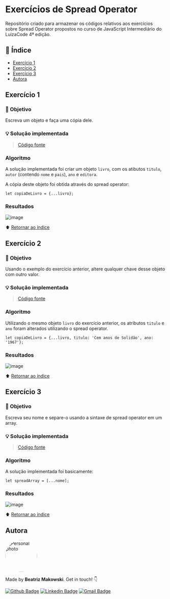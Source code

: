 # Exercícios de Spread Operator

Repositório criado para armazenar os códigos relativos aos exercícios sobre Spread Operator propostos no curso de JavaScript Intermediário do LuizaCode 4ª edição.

## :open_book: Índice
* [Exercício 1](#exercício-1)
* [Exercício 2](#exercício-2)
* [Exercício 3](#exercício-3)
* [Autora](#autora)

## Exercício 1

### :dart: Objetivo
Escreva um objeto e faça uma cópia dele.

### :bulb: Solução implementada

> [Código fonte](https://github.com/beatrizmakowski/Luiza-Code-4ed/blob/main/javascript-intermediario/spread-operator/exercicio1.js)

### Algoritmo

A solução implementada foi criar um objeto ``livro``, com os atibutos ``titulo``, ``autor`` (contendo ``nome`` e ``pais``), ``ano`` e ``editora``. 

A cópia deste objeto foi obtida através do spread operator:

``let copiaDeLivro = {...livro};``

### Resultados

![image](https://user-images.githubusercontent.com/86008015/166228769-a82dd013-85e4-46b2-a24e-e113bc7ec8ec.png)

:arrow_up: [Retornar ao índice](#open_book-índice)


## Exercício 2

### :dart: Objetivo
Usando o exemplo do exercício anterior, altere qualquer chave desse objeto com outro valor.

### :bulb: Solução implementada

> [Código fonte](https://github.com/beatrizmakowski/Luiza-Code-4ed/blob/main/javascript-intermediario/spread-operator/exercicio2.js)

### Algoritmo

Utilizando o mesmo objeto ``livro`` do exercício anterior, os atributos ``titulo`` e ``ano`` foram alterados utilizando o spread operator.

``let copiaDeLivro = {...livro, titulo: 'Cem anos de Solidão', ano: '1967'};``

### Resultados

![image](https://user-images.githubusercontent.com/86008015/166228814-08f6fa73-1799-41e5-95b0-477b7134b7fa.png)

:arrow_up: [Retornar ao índice](#open_book-índice)

## Exercício 3
### :dart: Objetivo
Escreva seu nome e separe-o usando a sintaxe de spread operator em um array.

### :bulb: Solução implementada

> [Código fonte](https://github.com/beatrizmakowski/Luiza-Code-4ed/blob/main/javascript-intermediario/spread-operator/exercicio3.js)

### Algoritmo

A solução implementada foi basicamente:

``let spreadArray = [...nome];``

### Resultados

![image](https://user-images.githubusercontent.com/86008015/166228841-0a5bb7ac-845d-48e5-9ec3-16901167b861.png)

:arrow_up: [Retornar ao índice](#open_book-índice)

## Autora

<a href="https://github.com/beatrizmakowski"> <img style="border-radius: 50%" src="https://avatars.githubusercontent.com/u/86008015?v=4" width="100px;" alt="Personal photo"/> </a>

Made by **Beatriz Makowski**. Get in touch! 👇

[![Github Badge](https://img.shields.io/badge/-GitHub-black?style=flat-square&logo=Github&logoColor=white&link=https://github.com/beatrizmakowski)](https://github.com/beatrizmakowski)  [![Linkedin Badge](https://img.shields.io/badge/-LinkedIn-blue?style=flat-square&logo=Linkedin&logoColor=white&link=https://www.linkedin.com/in/beatriz-makowski/)](https://www.linkedin.com/in/beatriz-makowski/)  [![Gmail Badge](https://img.shields.io/badge/-Gmail-c14438?style=flat-square&logo=Gmail&logoColor=white&link=mailto:bemakow@gmail.com)](mailto:bemakow@gmail.com)
